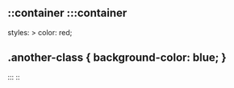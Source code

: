 ::container
:::container
---
styles: >
  color: red;

  .another-class {
    background-color: blue;
  }
---
:::
::